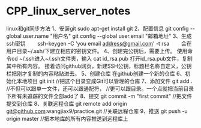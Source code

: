 # CPP_linux_server_notes

linux和git同步方法
1、安装git
  sudo apt-get install git
2、配置信息
  git config --global user.name "用户名"
  git config --global user.email "邮箱地址"
3、生成ssh密钥
　　ssh-keygen -C 'you email address@gmail.com' -t rsa
　　会在用户目录~/.ssh/下建立相应的密钥文件。
4、创建完公钥后，需要上传。
  使用命令cd ~/.ssh进入~/.ssh文件夹，输入
  cat id_rsa.pub
  打开id_rsa.pub文件，复制其中所有内容。
  接着访问github网页，新建SSH公钥，标题栏名称自定义，公钥栏把刚才复制的内容粘贴进去。
5、创建仓库
  在github创建一个新的仓库
6、初始化本地项目
  git init //把这个目录变成Git可以管理的仓库
7、添加文件
  git add . //不但可以跟单一文件，还可以跟通配符，
            //更可以跟目录。一个点就把当前目录下所有未追踪的文件全部add了 
8、提交
  git commit -m "first commit" //把文件提交到仓库
8、关联远程仓库
  git remote add origin git@github.com:wangjiax9/practice.git //关联远程仓库
9、推送
  git push -u origin master //把本地库的所有内容推送到远程库上
